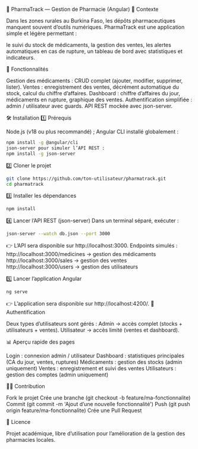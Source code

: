 📌 PharmaTrack — Gestion de Pharmacie (Angular)
📖 Contexte

Dans les zones rurales au Burkina Faso, les dépôts pharmaceutiques manquent souvent d’outils numériques.
PharmaTrack est une application simple et légère permettant :

le suivi du stock de médicaments,
la gestion des ventes,
les alertes automatiques en cas de rupture,
un tableau de bord avec statistiques et indicateurs.

🚀 Fonctionnalités

Gestion des médicaments : CRUD complet (ajouter, modifier, supprimer, lister).
Ventes : enregistrement des ventes, décrément automatique du stock, calcul du chiffre d’affaires.
Dashboard : chiffre d’affaires du jour, médicaments en rupture, graphique des ventes.
Authentification simplifiée : admin / utilisateur avec guards.
API REST mockée avec json-server.

🛠️ Installation
1️⃣ Prérequis

Node.js (v18 ou plus recommandé) ;
Angular CLI installé globalement :
```bash
npm install -g @angular/cli
json-server pour simuler l’API REST :
npm install -g json-server
```

2️⃣ Cloner le projet
```bash
git clone https://github.com/ton-utilisateur/pharmatrack.git
cd pharmatrack
```

3️⃣ Installer les dépendances
```bash
npm install
```
4️⃣ Lancer l’API REST (json-server)
Dans un terminal séparé, exécuter :
```bash
json-server --watch db.json --port 3000
```


👉 L’API sera disponible sur http://localhost:3000.  Endpoints simulés :  http://localhost:3000/medicines → gestion des médicaments  http://localhost:3000/sales → gestion des ventes  http://localhost:3000/users → gestion des utilisateurs

5️⃣ Lancer l’application Angular
```bash
ng serve
```


👉 L’application sera disponible sur http://localhost:4200/.
🔑 Authentification

Deux types d’utilisateurs sont gérés :
Admin → accès complet (stocks + utilisateurs + ventes).
Utilisateur → accès limité (ventes et dashboard).


📊 Aperçu rapide des pages

Login : connexion admin / utilisateur
Dashboard : statistiques principales (CA du jour, ventes, ruptures)
Médicaments : gestion des stocks (admin uniquement)
Ventes : enregistrement et suivi des ventes
Utilisateurs : gestion des comptes (admin uniquement)

👨‍💻 Contribution

Fork le projet
Crée une branche (git checkout -b feature/ma-fonctionnalite)
Commit (git commit -m 'Ajout d’une nouvelle fonctionnalité')
Push (git push origin feature/ma-fonctionnalite)
Crée une Pull Request

📜 Licence

Projet académique, libre d’utilisation pour l’amélioration de la gestion des pharmacies locales.
